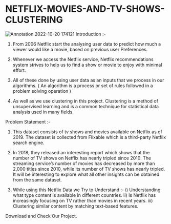 # NETFLIX-MOVIES-AND-TV-SHOWS-CLUSTERING
![Annotation 2022-10-20 174121](https://user-images.githubusercontent.com/76514358/196945045-6feed2bd-567b-43b5-9635-617b842e947d.png)
Introduction :-
1) From 2006 Netflix start the analysing user data to predict how much a viewer would like a movie,  based on previous user Preferences.

2) Whenever we access the Netflix service, Netflix recommendations system strives to help us to find a show or movie to enjoy with minimal effort.

3) All of these done by  using user data as an inputs that we process in our algorithms.  ( An algorithm is a process or set of rules followed in a problem solving operation ) 

4) As well as we use clustering in this project. Clustering is a method of unsupervised learning and is a common technique for statistical data analysis used in many fields. 

Problem Statement :- 
1) This dataset consists of tv shows and movies available on Netflix as of 2019. The dataset is collected from Flixable which is a third-party Netflix search  engine.

2) In 2018, they released an interesting report which shows that the number of TV shows on Netflix has nearly tripled since 2010. The streaming service’s  number of movies has decreased by more than 2,000 titles since 2010, while  its number of TV shows has nearly tripled. It will be interesting to explore what  all other insights can be obtained from the same dataset.

3) While using this Netflix Data we Try to Understand :- 
     i) Understanding what type content is available in different countries.
     ii) Is Netflix has increasingly focusing on TV rather than movies in recent years.
     iii) Clustering similar content by matching text-based features.
     
     
Download and Check Our Project.
